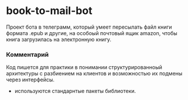 # book-to-mail-bot
Проект бота в телеграмм, который умеет пересылать файл книги формата .epub и другие, на особоый почтовый ящик amazon, чтобы книга загрузилась на электронную книгу.

### Комментарий
Код пишется для практики в понимании структурированноый архитектуры с разбиением на клиентов и возможностью их подмены через интерфейсы.
* используются стандарнтые пакеты библиотеки.
